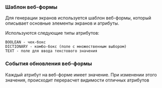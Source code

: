 ### Шаблон веб-формы

Для генерации экранов используется шаблон веб-формы, который описывает основные элементы экранов и атрибуты.

Используются следующие типы атрибутов:
```
BOOLEAN - чек-бокс 
DICTIONARY - комбо-бокс (поле с множественным выбором)
TEXT - поле для ввода текстового значения 
```

### События обновления веб-формы

Каждый атрибут на веб-форме имеет значение. 
При изменении этого значения, происходит перерасчет видимости отличных атрибутов



